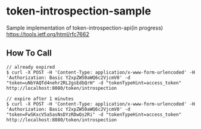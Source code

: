 # token-introspection-sample
Sample implementation of token-introspection-api(in progress)  
https://tools.ietf.org/html/rfc7662

## How To Call
```
// already expired
$ curl -X POST -H 'Content-Type: application/x-www-form-urlencoded' -H 'Authorization: Basic Y2xpZW50aWQ6c2VjcmV0' -d "token=uNbYAQTd4nehr2RL2gsEdbQrH" -d "tokenTypeHint=access_token" http://localhost:8080/token/introspection

// expire after 1 minutes
$ curl -X POST -H 'Content-Type: application/x-www-form-urlencoded' -H 'Authorization: Basic Y2xpZW50aWQ6c2VjcmV0' -d "token=FwSKxcV5a5asNsDYzRDwQs2Ri" -d "tokenTypeHint=access_token" http://localhost:8080/token/introspection
```
